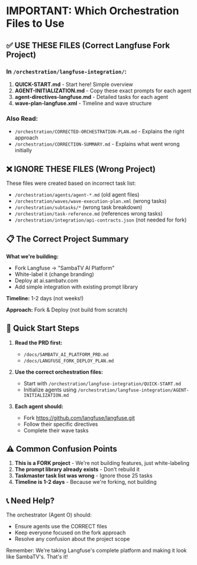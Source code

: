 # IMPORTANT: Which Orchestration Files to Use

## ✅ USE THESE FILES (Correct Langfuse Fork Project)

### In `/orchestration/langfuse-integration/`:
1. **QUICK-START.md** - Start here! Simple overview
2. **AGENT-INITIALIZATION.md** - Copy these exact prompts for each agent
3. **agent-directives-langfuse.md** - Detailed tasks for each agent
4. **wave-plan-langfuse.xml** - Timeline and wave structure

### Also Read:
- `/orchestration/CORRECTED-ORCHESTRATION-PLAN.md` - Explains the right approach
- `/orchestration/CORRECTION-SUMMARY.md` - Explains what went wrong initially

## ❌ IGNORE THESE FILES (Wrong Project)

These files were created based on incorrect task list:
- `/orchestration/agents/agent-*.md` (old agent files)
- `/orchestration/waves/wave-execution-plan.xml` (wrong tasks)
- `/orchestration/subtasks/*` (wrong task breakdown)
- `/orchestration/task-reference.md` (references wrong tasks)
- `/orchestration/integration/api-contracts.json` (not needed for fork)

## 📋 The Correct Project Summary

**What we're building:**
- Fork Langfuse → "SambaTV AI Platform"
- White-label it (change branding)
- Deploy at ai.sambatv.com
- Add simple integration with existing prompt library

**Timeline:** 1-2 days (not weeks!)

**Approach:** Fork & Deploy (not build from scratch)

## 🚀 Quick Start Steps

1. **Read the PRD first:**
   - `/docs/SAMBATV_AI_PLATFORM_PRD.md`
   - `/docs/LANGFUSE_FORK_DEPLOY_PLAN.md`

2. **Use the correct orchestration files:**
   - Start with `/orchestration/langfuse-integration/QUICK-START.md`
   - Initialize agents using `/orchestration/langfuse-integration/AGENT-INITIALIZATION.md`

3. **Each agent should:**
   - Fork https://github.com/langfuse/langfuse.git
   - Follow their specific directives
   - Complete their wave tasks

## ⚠️ Common Confusion Points

1. **This is a FORK project** - We're not building features, just white-labeling
2. **The prompt library already exists** - Don't rebuild it
3. **Taskmaster task list was wrong** - Ignore those 25 tasks
4. **Timeline is 1-2 days** - Because we're forking, not building

## 📞 Need Help?

The orchestrator (Agent O) should:
- Ensure agents use the CORRECT files
- Keep everyone focused on the fork approach
- Resolve any confusion about the project scope

Remember: We're taking Langfuse's complete platform and making it look like SambaTV's. That's it!